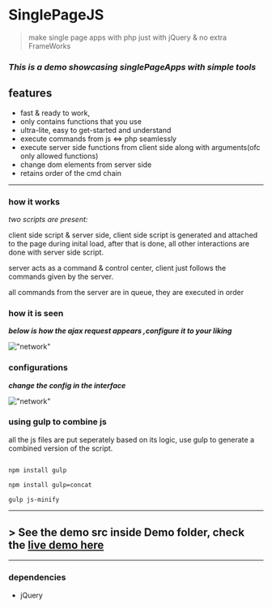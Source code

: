 # SinglePageJS

> make single page apps with php just with jQuery & no extra FrameWorks

### _This is a demo showcasing singlePageApps with simple tools_

## features

* fast & ready to work,
* only contains functions that you use
* ultra-lite, easy to get-started and understand
* execute commands from js <=> php seamlessly
* execute server side functions from client side along with arguments(ofc only allowed functions)
* change dom elements from server side
* retains order of the cmd chain

* * *

### how it works

_two scripts are present:_

client side script & server side, client side script is generated and attached to the page during inital load,
after that is done, all other interactions are done 
with server side script.

server acts as a command & control center, client just follows the commands given by the server.

all commands from the server are in queue, they are executed in order

### how it is seen

***below is how the ajax request appears ,configure it to your liking***

!["network"]("docs/network.png")

### configurations

***change the config in the interface***

!["network"]("docs/configs.png")

### using gulp to combine js

all the js files are put seperately based on its logic, use gulp to generate a combined version of the script.

```bash

npm install gulp

npm install gulp=concat

gulp js-minify


```

* * *

## > See the demo src inside Demo folder, check the  [ live demo here](https://unmaterial-zones.000webhostapp.com/singlePageJS/)

* * *

### dependencies

* jQuery


